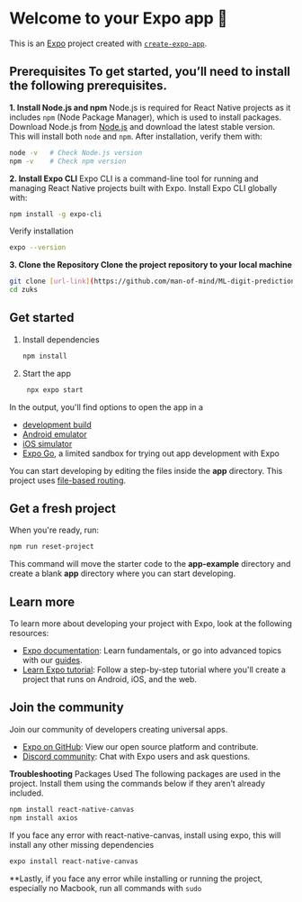 # Welcome to your Expo app 👋

This is an [Expo](https://expo.dev) project created with [`create-expo-app`](https://www.npmjs.com/package/create-expo-app).

## Prerequisites To get started, you’ll need to install the following prerequisites.

**1. Install Node.js and npm** Node.js is required for React Native projects as it includes `npm` (Node Package Manager), which is used to install packages. Download Node.js from [Node.js](https://nodejs.org/) and download the latest stable version. This will install both `node` and `npm`. After installation, verify them with:
```bash
node -v   # Check Node.js version
npm -v    # Check npm version
```

**2. Install Expo CLI** Expo CLI is a command-line tool for running and managing React Native projects built with Expo. Install Expo CLI globally with:
```bash
npm install -g expo-cli
```
Verify installation
```bash
expo --version
```
**3. Clone the Repository Clone the project repository to your local machine**
```bash
git clone [url-link](https://github.com/man-of-mind/ML-digit-prediction-app.git)
cd zuks
```

## Get started

1. Install dependencies

   ```bash
   npm install
   ```

2. Start the app

   ```bash
    npx expo start
   ```

In the output, you'll find options to open the app in a

- [development build](https://docs.expo.dev/develop/development-builds/introduction/)
- [Android emulator](https://docs.expo.dev/workflow/android-studio-emulator/)
- [iOS simulator](https://docs.expo.dev/workflow/ios-simulator/)
- [Expo Go](https://expo.dev/go), a limited sandbox for trying out app development with Expo

You can start developing by editing the files inside the **app** directory. This project uses [file-based routing](https://docs.expo.dev/router/introduction).

## Get a fresh project

When you're ready, run:

```bash
npm run reset-project
```

This command will move the starter code to the **app-example** directory and create a blank **app** directory where you can start developing.

## Learn more

To learn more about developing your project with Expo, look at the following resources:

- [Expo documentation](https://docs.expo.dev/): Learn fundamentals, or go into advanced topics with our [guides](https://docs.expo.dev/guides).
- [Learn Expo tutorial](https://docs.expo.dev/tutorial/introduction/): Follow a step-by-step tutorial where you'll create a project that runs on Android, iOS, and the web.

## Join the community

Join our community of developers creating universal apps.

- [Expo on GitHub](https://github.com/expo/expo): View our open source platform and contribute.
- [Discord community](https://chat.expo.dev): Chat with Expo users and ask questions.


**Troubleshooting**
Packages Used The following packages are used in the project. Install them using the commands below if they aren’t already included.
```bash
npm install react-native-canvas
npm install axios
```
If you face any error with react-native-canvas, install using expo, this will install any other missing dependencies
```bash
expo install react-native-canvas
```
**Lastly, if you face any error while installing or running the project, especially no Macbook, run all commands with `sudo`
